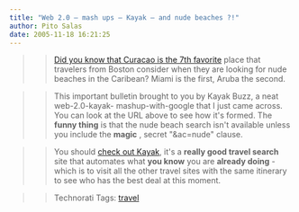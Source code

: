 ```yaml
---
title: "Web 2.0 — mash ups — Kayak — and nude beaches ?!"
author: Pito Salas
date: 2005-11-18 16:21:25
---
```


>>

>> [Did you know that Curacao is the 7th
favorite](<http://www.kayak.com/h/buzz/flights?code=BOS&rc=c&ac=nude>) place
that travelers from Boston consider when they are looking for nude beaches in
the Caribean? Miami is the first, Aruba the second.

>>

>> This important bulletin brought to you by Kayak Buzz, a neat web-2.0-kayak-
mashup-with-google that I just came across. You can look at the URL above to
see how it's formed. The **funny thing** is that the nude beach search isn't
available unless you include the **magic** , secret "&ac=nude" clause.

>>

>> You should [check out Kayak](<http://www.kayak.com/>), it's a **really good
travel search** site that automates what **you know** you are **already
doing** - which is to visit all the other travel sites with the same itinerary
to see who has the best deal at this moment.

>>

>> Technorati Tags: [travel](<http://www.technorati.com/tag/travel>)


